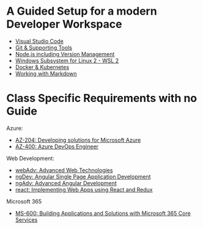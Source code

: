 # A Guided Setup for a modern Developer Workspace

- [Visual Studio Code](./guided/code.md)
- [Git & Supporting Tools](./guided/git.md)
- [Node.js including Version Management](./guided/node.md)
- [Windows Subsystem for Linux 2 - WSL 2](./guided/wsl.md)
- [Docker & Kubernetes](./guided/docker.md)
- [Working with Markdown](./guided/markdown.md)

# Class Specific Requirements with no Guide

Azure:

- [AZ-204: Developing solutions for Microsoft Azure](./classes/az204.md)
- [AZ-400: Azure DevOps Engineer](./classes/az400.md)

Web Development:

- [webAdv: Advanced Web Technologies](./classes/webAdv.md)
- [ngDev: Angular Single Page Application Development](./classes/ngDev.md)
- [ngAdv: Advanced Angular Development](./classes/ngAdv.md)
- [react: Implementing Web Apps using React and Redux](react.md)

Microsoft 365

- [MS-600: Building Applications and Solutions with Microsoft 365 Core Services](./classes/ms600.md)
